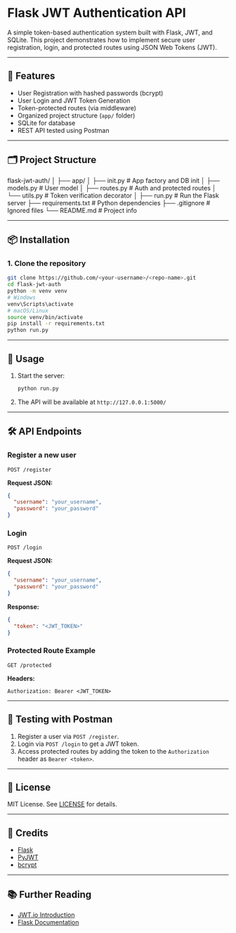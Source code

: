 # Flask JWT Authentication API

A simple token-based authentication system built with Flask, JWT, and SQLite. This project demonstrates how to implement secure user registration, login, and protected routes using JSON Web Tokens (JWT).

---

## 🚀 Features

- User Registration with hashed passwords (bcrypt)
- User Login and JWT Token Generation
- Token-protected routes (via middleware)
- Organized project structure (`app/` folder)
- SQLite for database
- REST API tested using Postman

---

## 🗂️ Project Structure

flask-jwt-auth/
│
├── app/
│ ├── init.py # App factory and DB init
│ ├── models.py # User model
│ ├── routes.py # Auth and protected routes
│ └── utils.py # Token verification decorator
│
├── run.py # Run the Flask server
├── requirements.txt # Python dependencies
├── .gitignore # Ignored files
└── README.md # Project info


---

## 📦 Installation

### 1. Clone the repository
```bash
git clone https://github.com/<your-username>/<repo-name>.git
cd flask-jwt-auth
python -m venv venv
# Windows
venv\Scripts\activate
# macOS/Linux
source venv/bin/activate
pip install -r requirements.txt
python run.py
```

---

## 🚦 Usage

1. Start the server:
   ```bash
   python run.py
   ```
2. The API will be available at `http://127.0.0.1:5000/`

---

## 🛠️ API Endpoints

### Register a new user
`POST /register`

**Request JSON:**
```json
{
  "username": "your_username",
  "password": "your_password"
}
```

### Login
`POST /login`

**Request JSON:**
```json
{
  "username": "your_username",
  "password": "your_password"
}
```
**Response:**
```json
{
  "token": "<JWT_TOKEN>"
}
```

### Protected Route Example
`GET /protected`

**Headers:**
```
Authorization: Bearer <JWT_TOKEN>
```

---

## 🧪 Testing with Postman

1. Register a user via `POST /register`.
2. Login via `POST /login` to get a JWT token.
3. Access protected routes by adding the token to the `Authorization` header as `Bearer <token>`.

---

## 📝 License

MIT License. See [LICENSE](LICENSE) for details.

---

## 🙏 Credits

- [Flask](https://flask.palletsprojects.com/)
- [PyJWT](https://pyjwt.readthedocs.io/)
- [bcrypt](https://pypi.org/project/bcrypt/)

---

## 📚 Further Reading

- [JWT.io Introduction](https://jwt.io/introduction/)
- [Flask Documentation](https://flask.palletsprojects.com/)

